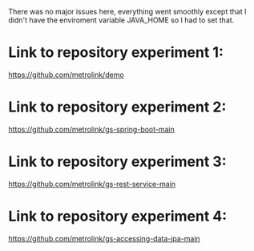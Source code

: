 There was no major issues here, everything went smoothly except that I didn't have the enviroment variable JAVA_HOME so I had to set that.

# Link to repository experiment 1:

https://github.com/metrolink/demo

# Link to repository experiment 2:

https://github.com/metrolink/gs-spring-boot-main

# Link to repository experiment 3:

https://github.com/metrolink/gs-rest-service-main

# Link to repository experiment 4:

https://github.com/metrolink/gs-accessing-data-jpa-main
